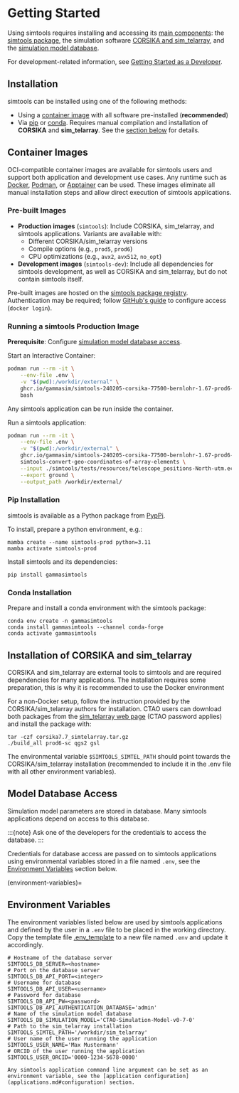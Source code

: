 # Getting Started

Using simtools requires installing and accessing its [main components](../components/index.md):
the [simtools package](#installation), the simulation software  [CORSIKA and sim_telarray](#installation-of-corsika-and-sim_telarray), and the [simulation model database](model-database-access).

For development-related information, see [Getting Started as a Developer](../developer-guide/getting_started_as_developer.md).

## Installation

simtools can be installed using one of the following methods:

- Using a [container image](container-images) with all software pre-installed (**recommended**)
- Via [pip](pip-installation) or [conda](conda-installation). Requires manual compilation and installation of **CORSIKA** and **sim_telarray**. See the [section below](#installation-of-corsika-and-sim_telarray) for details.

## Container Images

OCI-compatible container images are available for simtools users and support both application and development use cases.  Any runtime such as [Docker](https://www.docker.com/products/docker-desktop), [Podman](https://podman.io/), or [Apptainer](https://apptainer.org/) can be used.
These images eliminate all manual installation steps and allow direct execution of simtools applications.

### Pre-built Images

- **Production images** (`simtools`): Include CORSIKA, sim_telarray, and simtools applications. Variants are available with:
  - Different CORSIKA/sim_telarray versions
  - Compile options (e.g., `prod5`, `prod6`)
  - CPU optimizations (e.g., `avx2`, `avx512`, `no_opt`)
- **Development images** (`simtools-dev`): Include all dependencies for simtools development, as well as CORSIKA and sim_telarray, but do not contain simtools itself.

Pre-built images are hosted on the [simtools package registry](https://github.com/orgs/gammasim/packages?repo_name=simtools). Authentication may be required; follow [GitHub's guide](https://docs.github.com/en/packages/working-with-a-github-packages-registry/working-with-the-container-registry) to configure access (`docker login`).

### Running a simtools Production Image

**Prerequisite**: Configure [simulation model database access](model-database-access).

Start an Interactive Container:

```bash
podman run --rm -it \
    --env-file .env \
    -v "$(pwd):/workdir/external" \
    ghcr.io/gammasim/simtools-240205-corsika-77500-bernlohr-1.67-prod6-baseline-qgs2-no_opt:latest \
    bash
```

Any simtools application can be run inside the container.

Run a simtools application:

```bash
podman run --rm -it \
    --env-file .env \
    -v "$(pwd):/workdir/external" \
    ghcr.io/gammasim/simtools-240205-corsika-77500-bernlohr-1.67-prod6-baseline-qgs2-no_opt:latest \
    simtools-convert-geo-coordinates-of-array-elements \
    --input ./simtools/tests/resources/telescope_positions-North-utm.ecsv \
    --export ground \
    --output_path /workdir/external/
```

### Pip Installation

simtools is available as a Python package from [PypPi](https://pypi.org/project/gammasimtools/).

To install, prepare a python environment, e.g.:

```console
mamba create --name simtools-prod python=3.11
mamba activate simtools-prod
```

Install simtools and its dependencies:

```console
pip install gammasimtools
```

### Conda Installation

Prepare and install a conda environment with the simtools package:

```console
conda env create -n gammasimtools
conda install gammasimtools --channel conda-forge
conda activate gammasimtools
```

## Installation of CORSIKA and sim_telarray

CORSIKA and sim_telarray are external tools to simtools and are required dependencies for many applications.
The installation requires some preparation, this is why it is recommended to use the Docker environment

For a non-Docker setup, follow the instruction provided by the CORSIKA/sim_telarray authors for installation.
CTAO users can download both packages from the [sim_telarray web page](https://www.mpi-hd.mpg.de/hfm/CTA/MC/Software/Testing/)
(CTAO password applies) and install the package with:

```console
tar -czf corsika7.7_simtelarray.tar.gz
./build_all prod6-sc qgs2 gsl
```

The environmental variable `$SIMTOOLS_SIMTEL_PATH` should point towards the CORSIKA/sim_telarray installation
(recommended to include it in the .env file with all other environment variables).

## Model Database Access

Simulation model parameters are stored in database.
Many simtools applications depend on access to this database.

:::{note}
Ask one of the developers for the credentials to access the database.
:::

Credentials for database access are passed on to simtools applications using environmental variables stored
in a file named `.env`, see the [Environment Variables](#environment-variables) section below.

(environment-variables)=

## Environment Variables

The environment variables listed below are used by simtools applications and defined by the user in a `.env` file to be placed in the working directory. Copy the template file [.env_template](https://github.com/gammasim/simtools/blob/main/.env_template) to a new file named `.env` and update it accordingly.

```console
# Hostname of the database server
SIMTOOLS_DB_SERVER=<hostname>
# Port on the database server
SIMTOOLS_DB_API_PORT=<integer>
# Username for database
SIMTOOLS_DB_API_USER=<username>
# Password for database
SIMTOOLS_DB_API_PW=<password>
SIMTOOLS_DB_API_AUTHENTICATION_DATABASE='admin'
# Name of the simulation model database
SIMTOOLS_DB_SIMULATION_MODEL='CTAO-Simulation-Model-v0-7-0'
# Path to the sim_telarray installation
SIMTOOLS_SIMTEL_PATH='/workdir/sim_telarray'
# User name of the user running the application
SIMTOOLS_USER_NAME='Max Mustermann'
# ORCID of the user running the application
SIMTOOLS_USER_ORCID='0000-1234-5678-0000'
```

```{note}
Any simtools application command line argument can be set as an environment variable, see the [application configuration](applications.md#configuration) section.
```
